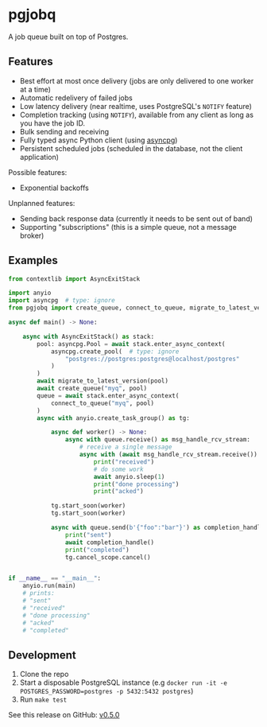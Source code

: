 # pgjobq

A job queue built on top of Postgres.

## Features

* Best effort at most once delivery (jobs are only delivered to one worker at a time)
* Automatic redelivery of failed jobs
* Low latency delivery (near realtime, uses PostgreSQL's `NOTIFY` feature)
* Completion tracking (using `NOTIFY`), available from any client as long as you have the job ID.
* Bulk sending and receiving
* Fully typed async Python client (using [asyncpg])
* Persistent scheduled jobs (scheduled in the database, not the client application)

Possible features:

* Exponential backoffs

Unplanned features:

* Sending back response data (currently it needs to be sent out of band)
* Supporting "subscriptions" (this is a simple queue, not a message broker)

## Examples

```python
from contextlib import AsyncExitStack

import anyio
import asyncpg  # type: ignore
from pgjobq import create_queue, connect_to_queue, migrate_to_latest_version

async def main() -> None:

    async with AsyncExitStack() as stack:
        pool: asyncpg.Pool = await stack.enter_async_context(
            asyncpg.create_pool(  # type: ignore
                "postgres://postgres:postgres@localhost/postgres"
            )
        )
        await migrate_to_latest_version(pool)
        await create_queue("myq", pool)
        queue = await stack.enter_async_context(
            connect_to_queue("myq", pool)
        )
        async with anyio.create_task_group() as tg:

            async def worker() -> None:
                async with queue.receive() as msg_handle_rcv_stream:
                    # receive a single message
                    async with (await msg_handle_rcv_stream.receive()).acquire():
                        print("received")
                        # do some work
                        await anyio.sleep(1)
                        print("done processing")
                        print("acked")

            tg.start_soon(worker)
            tg.start_soon(worker)

            async with queue.send(b'{"foo":"bar"}') as completion_handle:
                print("sent")
                await completion_handle()
                print("completed")
                tg.cancel_scope.cancel()


if __name__ == "__main__":
    anyio.run(main)
    # prints:
    # "sent"
    # "received"
    # "done processing"
    # "acked"
    # "completed"
```

## Development

1. Clone the repo
2. Start a disposable PostgreSQL instance (e.g `docker run -it -e POSTGRES_PASSWORD=postgres -p 5432:5432 postgres`)
3. Run `make test`

[asyncpg]: https://github.com/MagicStack/asyncpg

See this release on GitHub: [v0.5.0](https://github.com/adriangb/pgjobq/releases/tag/0.5.0)
